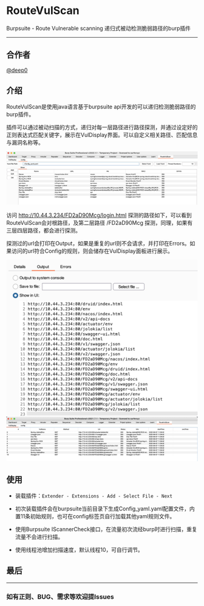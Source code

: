 # RouteVulScan
Burpsuite - Route Vulnerable scanning  递归式被动检测脆弱路径的burp插件

***

## 合作者

[@deep0](https://github.com/deep0)

## 介绍

RouteVulScan是使用java语言基于burpsuite api开发的可以递归检测脆弱路径的burp插件。

插件可以通过被动扫描的方式，递归对每一层路径进行路径探测，并通过设定好的正则表达式匹配关键字，展示在VulDisplay界面。可以自定义相关路径、匹配信息与漏洞名称等。

<img src="./img/config.jpg">

访问 http://10.44.3.234/FD2aD90Mcg/login.html 探测的路径如下，可以看到RouteVulScan会对根路径，及第二层路径 /FD2aD90Mcg 探测，同理，如果有三层四层路径，都会进行探测。

探测过的url会打印在Output，如果是重复的url则不会请求，并打印在Errors。如果访问的url符合Config的规则，则会储存在VulDisplay面板进行展示。

<img src="./img/out.jpg">

<img src="./img/VulDisplay.jpg">



## 使用

* 装载插件：``` Extender - Extensions - Add - Select File - Next ```

* 初次装载插件会在burpsuite当前目录下生成Config_yaml.yaml配置文件，内置11条初始规则，也可在config标签页自行加载其他yaml规则文件。

* 使用Burpsuite IScannerCheck接口，在流量初次流经burp时进行扫描，重复流量不会进行扫描。

* 使用线程池增加扫描速度，默认线程10，可自行调节。



## 最后

***

### 如有正则、BUG、需求等欢迎提Issues

​	

